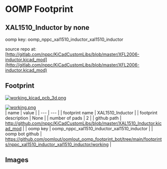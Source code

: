 # OOMP Footprint  
## XAL1510_Inductor  by none  
  
oomp key: oomp_nppc_xal1510_inductor_xal1510_inductor  
  
source repo at: [http://gitlab.com/nppc/KiCadCustomLibs/blob/master/XFL2006-inductor.kicad_mod](http://gitlab.com/nppc/KiCadCustomLibs/blob/master/XFL2006-inductor.kicad_mod)  
## Footprint  
  
[![working_kicad_pcb_3d.png](working_kicad_pcb_3d_600.png)](working_kicad_pcb_3d.png)  
  
[![working.png](working_600.png)](working.png)  
| name | value | 
| --- | --- | 
| footprint name | XAL1510_Inductor | 
| footprint description | None | 
| number of pads | 2 | 
| github path | http://github.com/nppc/KiCadCustomLibs/blob/master/XAL1510_Inductor.kicad_mod | 
| oomp key | oomp_nppc_xal1510_inductor_xal1510_inductor | 
| oomp bot github | https://github.com/oomlout/oomlout_oomp_footprint_bot/tree/main/footprints/nppc_xal1510_inductor_xal1510_inductor/working | 
## Images  
